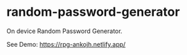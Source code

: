 # random-password-generator
On device Random Password Generator.

See Demo: https://rpg-ankojh.netlify.app/
